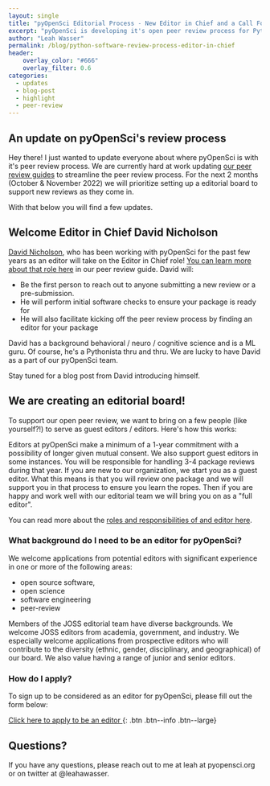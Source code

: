 ```yaml
---
layout: single
title: "pyOpenSci Editorial Process - New Editor in Chief and a Call For Editors"
excerpt: "pyOpenSci is developing it's open peer review process for Python scientific software. Learn about our structure and if you are interested, apply to be on our editorial board."
author: "Leah Wasser"
permalink: /blog/python-software-review-process-editor-in-chief
header:
    overlay_color: "#666"
    overlay_filter: 0.6
categories:
  - updates
  - blog-post
  - highlight
  - peer-review
---
```


## An update on pyOpenSci's review process 

Hey there! I just wanted to update everyone about where pyOpenSci is with 
it's peer review process. We are currently hard at work updating [our peer 
review guides](https://www.pyopensci.org/contributing-guide/intro.html) to 
streamline the peer review process. For the next 2 months (October & November 2022) 
we will prioritize setting up a editorial board to support new reviews as they 
come in. 

With that below you will find a few updates.

## Welcome Editor in Chief David Nicholson 

[David Nicholson](https://github.com/NickleDave), who has been working with pyOpenSci for the past few years as 
an editor will take on the Editor in Chief role! [You can learn more about that 
role here](https://www.pyopensci.org/contributing-guide/open-source-software-submissions/editor-in-chief-guide.html) in our peer review guide. David will:

* Be the first person to reach out to anyone submitting a new review or a pre-submission. 
* He will perform initial software checks to ensure your package is ready for  
* He will also facilitate kicking off the peer review process by finding an editor for your package

David has a background behavioral / neuro / cognitive science and is a ML guru. 
Of course,  he's a Pythonista thru and thru. We are lucky to have David as a 
part of our pyOpenSci team. 

Stay tuned for a blog post from David introducing himself.

## We are creating an editorial board!

To support our open peer review, we want to bring on a few people (like yourself?!) 
to serve as guest editors / editors. Here's how this works:

Editors at pyOpenSci make a minimum of a 1-year commitment with a possibility
of longer given mutual consent. We also 
support guest editors in some instances. You will be responsible for handling 3-4 
package reviews during that year. If you are new to our organization, we start 
you as a guest editor. What this means is that you will review one package and 
we will support you in that process to ensure you learn the ropes. Then if you 
are happy and work well with our editorial team we will bring you on as a 
"full editor".


You can read more about the [roles and responsibilities of and editor here](https://www.pyopensci.org/contributing-guide/open-source-software-submissions/editors-guide.html).

### What background do I need to be an editor for pyOpenSci?

We welcome applications from potential editors with significant experience in 
one or more of the following areas: 
* open source software, 
* open science
* software engineering
* peer-review

Members of the JOSS editorial team have diverse backgrounds. We welcome 
JOSS editors from academia, government, and industry. We especially welcome 
applications from prospective editors who will contribute to the diversity 
(ethnic, gender, disciplinary, and geographical) of our board. We also value 
having a range of junior and senior editors.


### How do I apply?

To sign up to be considered as an editor for pyOpenSci, please fill out the 
form below:

[Click here to apply to be an editor <i class="fa fa-4 fa-arrow-circle-right" aria-hidden="true"></i>](https://forms.gle/YH4kTeDFoYjDtefh7){: .btn .btn--info .btn--large}

## Questions?
If you have any questions, please reach out to me at leah at pyopensci.org or on 
twitter at @leahawasser.


 


